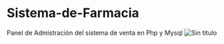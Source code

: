 # Sistema-de-Farmacia
Panel de Admistración del sistema de venta en Php y Mysql
![Sin título](https://user-images.githubusercontent.com/88554898/136677060-b9a2aefb-8961-41b7-bec0-d573708fca33.jpg)

